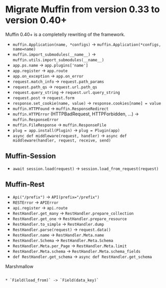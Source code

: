 Migrate Muffin from version 0.33 to version 0.40+
=================================================

Muffin 0.40+ is a completelly rewriting of the framework.

* `muffin.Application(name, *configs)` -> `muffin.Application(*configs, name=name)`
* `muffin.import_submodules(__name__)` -> `muffin.utils.import_submodules(__name__)`
* `app.ps.name` -> `app.plugins['name']`
* `app.register` -> `app.route`
* `app.on_exception` -> `app.on_error`
* `request.match_info` -> `request.path_params`
* `request.path_qs` -> `request.url.path_qs`
* `request.query_string` -> `request.url.query_string`
* `request.post` -> `request.form`
* `response.set_cookie(name, value)` -> `response.cookies[name] = value`
* `muffin.HTTPFound` -> `muffin.ResponseRedirect`
* `muffin.HTTPError` (HTTPBadRequest, HTTPForbidden, ...) -> `muffin.ResponseError`
* `muffin.FileResponse` -> `muffin.ResponseFile`
* `plug = app.install(Plugin)` -> `plug = Plugin(app)`
* `async def middleware(request, handler)` -> `async def middleware(handler, request, receive, send)`


Muffin-Session
--------------

* `await session.load(request)` -> `session.load_from_request(request)`


Muffin-Rest
-----------

* `Api("/prefix")` -> `API(prefix="/prefix")`
* `RESTError` -> `APIError`
* `api.register` -> `api.route`
* `RestHandler.get_many` -> `RestHandler.prepare_collection`
* `RestHandler.get_one` -> `RestHandler.prepare_resource`
* `RestHandler.to_simple` -> `RestHandler.dump`
* `RestHandler.parse(request)` -> `request.data()`
* `RestHandler.name` -> `RestHandler.Meta.name`
* `RestHandler.Schema` -> `RestHandler.Meta.Schema`
* `RestHandler.Meta.per_Page` -> `RestHandler.Meta.limit`
* `RestHandler.Meta.schema` -> `RestHandler.Meta.schema_fields`
* `def RestHandler.get_schema` -> `async def RestHandler.get_schema`

Marshmallow
~~~~~~~~~~~

* `Field(load_from)` -> `Field(data_key)`

